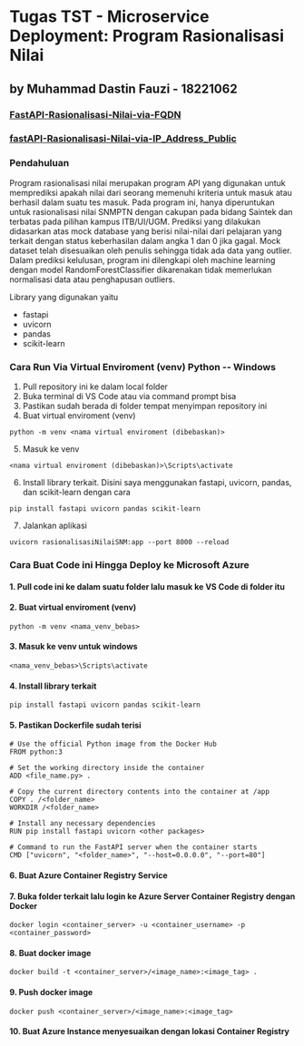 # Tugas TST - Microservice Deployment: Program Rasionalisasi Nilai
## by Muhammad Dastin Fauzi - 18221062
### [FastAPI-Rasionalisasi-Nilai-via-FQDN](http://tugaststcorerasionalisasi.f4d0ezdmbgb7c9bb.southeastasia.azurecontainer.io/docs#/)
### [fastAPI-Rasionalisasi-Nilai-via-IP_Address_Public](http://20.247.227.210/docs)

### Pendahuluan
Program rasionalisasi nilai merupakan program API yang digunakan untuk memprediksi apakah nilai dari seorang memenuhi kriteria untuk masuk atau berhasil dalam suatu tes masuk. Pada program ini, hanya diperuntukan untuk rasionalisasi nilai SNMPTN dengan cakupan pada bidang Saintek dan terbatas pada pilihan kampus ITB/UI/UGM. Prediksi yang dilakukan didasarkan atas mock database yang berisi nilai-nilai dari pelajaran yang terkait dengan status keberhasilan dalam angka 1 dan 0 jika gagal. Mock dataset telah disesuaikan oleh penulis sehingga tidak ada data yang outlier. Dalam prediksi kelulusan, program ini dilengkapi oleh machine learning dengan model RandomForestClassifier dikarenakan tidak memerlukan normalisasi data atau penghapusan outliers.

Library yang digunakan yaitu
- fastapi
- uvicorn
- pandas
- scikit-learn

### Cara Run Via Virtual Enviroment (venv) Python -- Windows
1. Pull repository ini ke dalam local folder
2. Buka terminal di VS Code atau via command prompt bisa
3. Pastikan sudah berada di folder tempat menyimpan repository ini
4. Buat virtual enviroment (venv)
```
python -m venv <nama virtual enviroment (dibebaskan)>
``` 
5. Masuk ke venv
```
<nama virtual enviroment (dibebaskan)>\Scripts\activate
```
6. Install library terkait. Disini saya menggunakan fastapi, uvicorn, pandas, dan scikit-learn dengan cara
```
pip install fastapi uvicorn pandas scikit-learn
```
7. Jalankan aplikasi
```
uvicorn rasionalisasiNilaiSNM:app --port 8000 --reload
```

### Cara Buat Code ini Hingga Deploy ke Microsoft Azure
#### 1. Pull code ini ke dalam suatu folder lalu masuk ke VS Code di folder itu
#### 2. Buat virtual enviroment (venv)
```
python -m venv <nama_venv_bebas>
```
#### 3. Masuk ke venv untuk windows
```
<nama_venv_bebas>\Scripts\activate
```
#### 4. Install library terkait
```
pip install fastapi uvicorn pandas scikit-learn
```
#### 5. Pastikan Dockerfile sudah terisi
```
# Use the official Python image from the Docker Hub
FROM python:3

# Set the working directory inside the container
ADD <file_name.py> .

# Copy the current directory contents into the container at /app
COPY . /<folder_name>
WORKDIR /<folder_name>

# Install any necessary dependencies
RUN pip install fastapi uvicorn <other packages>

# Command to run the FastAPI server when the container starts
CMD ["uvicorn", "<folder_name>", "--host=0.0.0.0", "--port=80"]
```
#### 6. Buat Azure Container Registry Service
#### 7. Buka folder terkait lalu login ke Azure Server Container Registry dengan Docker
```
docker login <container_server> -u <container_username> -p <container_password>
```
#### 8. Buat docker image
```
docker build -t <container_server>/<image_name>:<image_tag> .
```
#### 9. Push docker image
```
docker push <container_server>/<image_name>:<image_tag>
```
#### 10. Buat Azure Instance menyesuaikan dengan lokasi Container Registry
